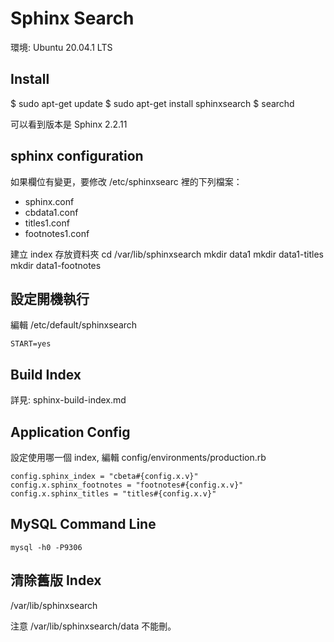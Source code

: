 # Sphinx Search

環境: Ubuntu 20.04.1 LTS

## Install

$ sudo apt-get update
$ sudo apt-get install sphinxsearch
$ searchd

可以看到版本是 Sphinx 2.2.11

## sphinx configuration

如果欄位有變更，要修改 /etc/sphinxsearc 裡的下列檔案：

* sphinx.conf
* cbdata1.conf
* titles1.conf
* footnotes1.conf

建立 index 存放資料夾
    cd /var/lib/sphinxsearch
    mkdir data1
    mkdir data1-titles
    mkdir data1-footnotes

## 設定開機執行

編輯 /etc/default/sphinxsearch

    START=yes

## Build Index

詳見: sphinx-build-index.md

## Application Config

設定使用哪一個 index, 編輯 config/environments/production.rb

    config.sphinx_index = "cbeta#{config.x.v}"
    config.x.sphinx_footnotes = "footnotes#{config.x.v}"
    config.x.sphinx_titles = "titles#{config.x.v}"

## MySQL Command Line

    mysql -h0 -P9306

## 清除舊版 Index

/var/lib/sphinxsearch

注意 /var/lib/sphinxsearch/data 不能刪。
